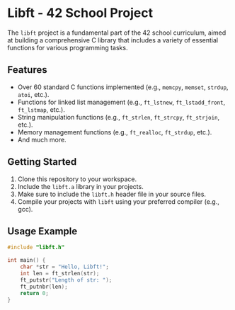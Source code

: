 # Libft - 42 School Project

The `libft` project is a fundamental part of the 42 school curriculum, aimed at building a comprehensive C library that includes a variety of essential functions for various programming tasks.

## Features

- Over 60 standard C functions implemented (e.g., `memcpy`, `memset`, `strdup`, `atoi`, etc.).
- Functions for linked list management (e.g., `ft_lstnew`, `ft_lstadd_front`, `ft_lstmap`, etc.).
- String manipulation functions (e.g., `ft_strlen`, `ft_strcpy`, `ft_strjoin`, etc.).
- Memory management functions (e.g., `ft_realloc`, `ft_strdup`, etc.).
- And much more.

## Getting Started

1. Clone this repository to your workspace.
2. Include the `libft.a` library in your projects.
3. Make sure to include the `libft.h` header file in your source files.
4. Compile your projects with `libft` using your preferred compiler (e.g., gcc).

## Usage Example

```c
#include "libft.h"

int main() {
    char *str = "Hello, Libft!";
    int len = ft_strlen(str);
    ft_putstr("Length of str: ");
    ft_putnbr(len);
    return 0;
}
